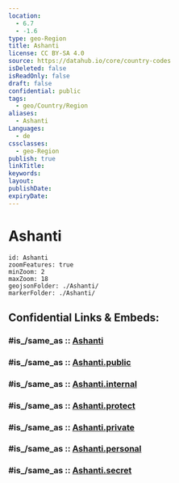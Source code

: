 ```yaml
---
location:
  - 6.7
  - -1.6
type: geo-Region
title: Ashanti
license: CC BY-SA 4.0
source: https://datahub.io/core/country-codes
isDeleted: false
isReadOnly: false
draft: false
confidential: public
tags:
  - geo/Country/Region
aliases:
  - Ashanti
Languages:
  - de
cssclasses:
  - geo-Region
publish: true
linkTitle:
keywords:
layout:
publishDate:
expiryDate:
---
```


# Ashanti

```leaflet
id: Ashanti
zoomFeatures: true 
minZoom: 2 
maxZoom: 18
geojsonFolder: ./Ashanti/
markerFolder: ./Ashanti/
```


## Confidential Links & Embeds: 

### #is_/same_as :: [Ashanti](/_Standards/Earth/Continent/Africa/Africa~West/Ghana/Regions~Ghana/Ashanti.md) 

### #is_/same_as :: [Ashanti.public](/_public/Earth/Continent/Africa/Africa~West/Ghana/Regions~Ghana/Ashanti.public.md) 

### #is_/same_as :: [Ashanti.internal](/_internal/Earth/Continent/Africa/Africa~West/Ghana/Regions~Ghana/Ashanti.internal.md) 

### #is_/same_as :: [Ashanti.protect](/_protect/Earth/Continent/Africa/Africa~West/Ghana/Regions~Ghana/Ashanti.protect.md) 

### #is_/same_as :: [Ashanti.private](/_private/Earth/Continent/Africa/Africa~West/Ghana/Regions~Ghana/Ashanti.private.md) 

### #is_/same_as :: [Ashanti.personal](/_personal/Earth/Continent/Africa/Africa~West/Ghana/Regions~Ghana/Ashanti.personal.md) 

### #is_/same_as :: [Ashanti.secret](/_secret/Earth/Continent/Africa/Africa~West/Ghana/Regions~Ghana/Ashanti.secret.md)


